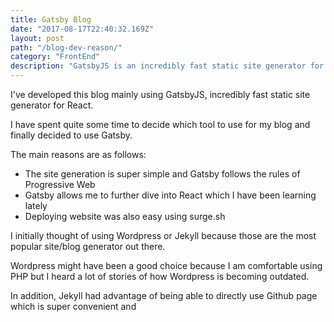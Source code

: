 ```yaml
---
title: Gatsby Blog
date: "2017-08-17T22:40:32.169Z"
layout: post
path: "/blog-dev-reason/"
category: "FrontEnd"
description: "GatsbyJS is an incredibly fast static site generator for React and I personally had great experience messing around with Gatsby"
---
```



I've developed this blog mainly using GatsbyJS, incredibly fast static site generator for React.

I have spent quite some time to decide which tool to use for my blog and finally decided to use Gatsby.

The main reasons are as follows:

<ul>
  <li>The site generation is super simple and Gatsby follows the rules of Progressive Web</li>
  <li>Gatsby allows me to further dive into React which I have been learning lately</li>
  <li>Deploying website was also easy using surge.sh</li>
</ul>

I initially thought of using Wordpress or Jekyll because those are the most popular site/blog generator out there.

Wordpress might have been a good choice because I am comfortable using PHP but I heard a lot of stories of how Wordpress is becoming outdated.

In addition, Jekyll had advantage of being able to directly use Github page which is super convenient and 
